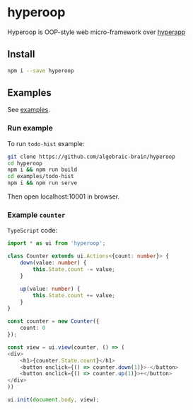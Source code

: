 # hyperoop

Hyperoop is OOP-style web micro-framework over [hyperapp](https://github.com/jorgebucaran/hyperapp)

## Install

```bash
npm i --save hyperoop
```

## Examples

See [examples](https://github.com/algebraic-brain/hyperoop/tree/master/examples).

### Run example

To run `todo-hist` example:

```bash
git clone https://github.com/algebraic-brain/hyperoop
cd hyperoop
npm i && npm run build
cd examples/todo-hist
npm i && npm run serve
```

Then open localhost:10001 in browser.

### Example `counter`

`TypeScript` code:

```typescript
import * as ui from 'hyperoop';

class Counter extends ui.Actions<{count: number}> {
    down(value: number) {
        this.State.count -= value;
    }

    up(value: number) {
        this.State.count += value;
    }
}

const counter = new Counter({
    count: 0
});

const view = ui.view(counter, () => (
<div>
    <h1>{counter.State.count}</h1>
    <button onclick={() => counter.down(1)}>-</button>
    <button onclick={() => counter.up(1)}>+</button>
</div>
))

ui.init(document.body, view);
```
